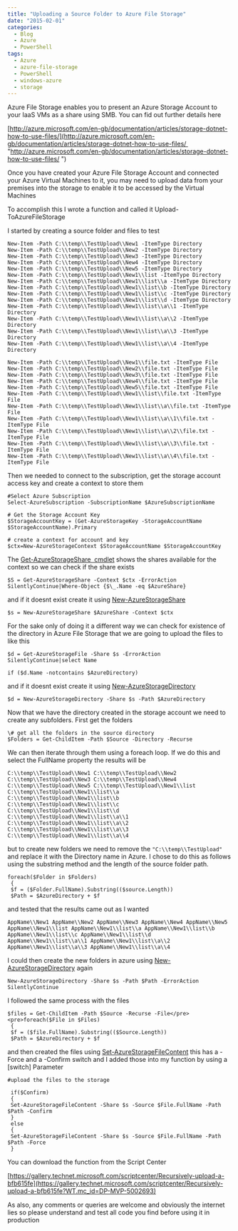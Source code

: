 ```yaml
---
title: "Uploading a Source Folder to Azure File Storage"
date: "2015-02-01"
categories: 
  - Blog
  - Azure
  - PowerShell
tags: 
  - Azure
  - azure-file-storage
  - PowerShell
  - windows-azure
  - storage
---
```


Azure File Storage enables you to present an Azure Storage Account to your IaaS VMs as a share using SMB. You can fid out further details here

[http://azure.microsoft.com/en-gb/documentation/articles/storage-dotnet-how-to-use-files/](http://azure.microsoft.com/en-gb/documentation/articles/storage-dotnet-how-to-use-files/  "http://azure.microsoft.com/en-gb/documentation/articles/storage-dotnet-how-to-use-files/ ") 

Once you have created your Azure File Storage Account and connected your Azure Virtual Machines to it, you may need to upload data from your premises into the storage to enable it to be accessed by the Virtual Machines

To accomplish this I wrote a function and called it Upload-ToAzureFileStorage

I started by creating a source folder and files to test

```
New-Item -Path C:\\temp\\TestUpload\\New1 -ItemType Directory
New-Item -Path C:\\temp\\TestUpload\\New2 -ItemType Directory
New-Item -Path C:\\temp\\TestUpload\\New3 -ItemType Directory
New-Item -Path C:\\temp\\TestUpload\\New4 -ItemType Directory
New-Item -Path C:\\temp\\TestUpload\\New5 -ItemType Directory
New-Item -Path C:\\temp\\TestUpload\\New1\\list -ItemType Directory
New-Item -Path C:\\temp\\TestUpload\\New1\\list\\a -ItemType Directory
New-Item -Path C:\\temp\\TestUpload\\New1\\list\\b -ItemType Directory
New-Item -Path C:\\temp\\TestUpload\\New1\\list\\c -ItemType Directory
New-Item -Path C:\\temp\\TestUpload\\New1\\list\\d -ItemType Directory
New-Item -Path C:\\temp\\TestUpload\\New1\\list\\a\\1 -ItemType Directory
New-Item -Path C:\\temp\\TestUpload\\New1\\list\\a\\2 -ItemType Directory
New-Item -Path C:\\temp\\TestUpload\\New1\\list\\a\\3 -ItemType Directory
New-Item -Path C:\\temp\\TestUpload\\New1\\list\\a\\4 -ItemType Directory

New-Item -Path C:\\temp\\TestUpload\\New1\\file.txt -ItemType File
New-Item -Path C:\\temp\\TestUpload\\New2\\file.txt -ItemType File
New-Item -Path C:\\temp\\TestUpload\\New3\\file.txt -ItemType File
New-Item -Path C:\\temp\\TestUpload\\New4\\file.txt -ItemType File
New-Item -Path C:\\temp\\TestUpload\\New5\\file.txt -ItemType File
New-Item -Path C:\\temp\\TestUpload\\New1\\list\\file.txt -ItemType File
New-Item -Path C:\\temp\\TestUpload\\New1\\list\\a\\file.txt -ItemType File
New-Item -Path C:\\temp\\TestUpload\\New1\\list\\a\\1\\file.txt -ItemType File
New-Item -Path C:\\temp\\TestUpload\\New1\\list\\a\\2\\file.txt -ItemType File
New-Item -Path C:\\temp\\TestUpload\\New1\\list\\a\\3\\file.txt -ItemType File
New-Item -Path C:\\temp\\TestUpload\\New1\\list\\a\\4\\file.txt -ItemType File
```

Then we needed to connect to the subscription, get the storage account access key and create a context to store them

```
#Select Azure Subscription
Select-AzureSubscription -SubscriptionName $AzureSubscriptionName

# Get the Storage Account Key
$StorageAccountKey = (Get-AzureStorageKey -StorageAccountName $StorageAccountName).Primary

# create a context for account and key
$ctx=New-AzureStorageContext $StorageAccountName $StorageAccountKey
```

The [Get-AzureStorageShare  cmdlet](https://msdn.microsoft.com/en-us/library/dn806403.aspx?WT.mc_id=DP-MVP-5002693) shows the shares available for the context so we can check if the share exists

```$S = Get-AzureStorageShare -Context $ctx -ErrorAction SilentlyContinue|Where-Object {$\_.Name -eq $AzureShare}```

and if it doesnt exist create it using [New-AzureStorageShare](https://msdn.microsoft.com/en-us/library/dn806378.aspx?WT.mc_id=DP-MVP-5002693)

```
$s = New-AzureStorageShare $AzureShare -Context $ctx
```

For the sake only of doing it a different way we can check for existence of the directory in Azure File Storage that we are going to upload the files to like this

```
$d = Get-AzureStorageFile -Share $s -ErrorAction SilentlyContinue|select Name

if ($d.Name -notcontains $AzureDirectory)
```

and if it doesnt exist create it using [New-AzureStorageDirectory](https://msdn.microsoft.com/en-us/library/dn806385.aspx?WT.mc_id=DP-MVP-5002693)

```
$d = New-AzureStorageDirectory -Share $s -Path $AzureDirectory
```

Now that we have the directory created in the storage account we need to create any subfolders. First get the folders

```
\# get all the folders in the source directory
$Folders = Get-ChildItem -Path $Source -Directory -Recurse
```

We can then iterate through them using a foreach loop. If we do this and select the FullName property the results will be

```
C:\\temp\\TestUpload\\New1 C:\\temp\\TestUpload\\New2 C:\\temp\\TestUpload\\New3 C:\\temp\\TestUpload\\New4 C:\\temp\\TestUpload\\New5 C:\\temp\\TestUpload\\New1\\list C:\\temp\\TestUpload\\New1\\list\\a C:\\temp\\TestUpload\\New1\\list\\b C:\\temp\\TestUpload\\New1\\list\\c C:\\temp\\TestUpload\\New1\\list\\d C:\\temp\\TestUpload\\New1\\list\\a\\1 C:\\temp\\TestUpload\\New1\\list\\a\\2 C:\\temp\\TestUpload\\New1\\list\\a\\3 C:\\temp\\TestUpload\\New1\\list\\a\\4
```

but to create new folders we need to remove the `"C:\\temp\\TestUpload"` and replace it with the Directory name in Azure. I chose to do this as follows using the substring method and the length of the source folder path.

```
foreach($Folder in $Folders)
 {
 $f = ($Folder.FullName).Substring(($source.Length))
 $Path = $AzureDirectory + $f
 ```

and tested that the results came out as I wanted

```
AppName\\New1 AppName\\New2 AppName\\New3 AppName\\New4 AppName\\New5 AppName\\New1\\list AppName\\New1\\list\\a AppName\\New1\\list\\b AppName\\New1\\list\\c AppName\\New1\\list\\d AppName\\New1\\list\\a\\1 AppName\\New1\\list\\a\\2 AppName\\New1\\list\\a\\3 AppName\\New1\\list\\a\\4
```

I could then create the new folders in azure using [New-AzureStorageDirectory](https://msdn.microsoft.com/en-us/library/dn806385.aspx?WT.mc_id=DP-MVP-5002693) again

```
New-AzureStorageDirectory -Share $s -Path $Path -ErrorAction SilentlyContinue
```

I followed the same process with the files

```
$files = Get-ChildItem -Path $Source -Recurse -File</pre>
<pre>foreach($File in $Files)
 {
 $f = ($file.FullName).Substring(($Source.Length))
 $Path = $AzureDirectory + $f
 ```

and then created the files using [Set-AzureStorageFileContent](https://msdn.microsoft.com/en-us/library/dn806404.aspx?WT.mc_id=DP-MVP-5002693) this has a -Force and a -Confirm switch and I added those into my function by using a \[switch\] Parameter

```
#upload the files to the storage

 if($Confirm)
 {
 Set-AzureStorageFileContent -Share $s -Source $File.FullName -Path $Path -Confirm
 }
 else
 {
 Set-AzureStorageFileContent -Share $s -Source $File.FullName -Path $Path -Force
 }
 ```

You can download the function from the Script Center

[https://gallery.technet.microsoft.com/scriptcenter/Recursively-upload-a-bfb615fe](https://gallery.technet.microsoft.com/scriptcenter/Recursively-upload-a-bfb615fe?WT.mc_id=DP-MVP-5002693)

As also, any comments or queries are welcome and obviously the internet lies so please understand and test all code you find before using it in production


